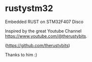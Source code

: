 # rustystm32
Embedded RUST on STM32F407 Disco

Inspired by the great Youtube Channel https://www.youtube.com/@therustybits.

(https://github.com/therustybits)

Thanks to him :)
